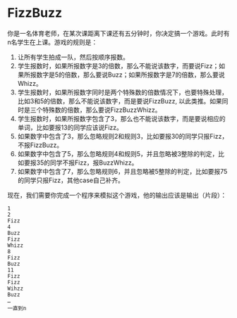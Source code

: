 # FizzBuzz
你是一名体育老师，在某次课距离下课还有五分钟时，你决定搞一个游戏。此时有n名学生在上课。游戏的规则是：

1. 让所有学生拍成一队，然后按顺序报数。
2. 学生报数时，如果所报数字是3的倍数，那么不能说该数字，而要说Fizz；如果所报数字是5的倍数，那么要说Buzz；如果所报数字是7的倍数，那么要说Whizz。
3. 学生报数时，如果所报数字同时是两个特殊数的倍数情况下，也要特殊处理，比如3和5的倍数，那么不能说该数字，而是要说FizzBuzz, 以此类推。如果同时是三个特殊数的倍数，那么要说FizzBuzzWhizz。
4. 学生报数时，如果所报数字包含了3，那么也不能说该数字，而是要说相应的单词，比如要报13的同学应该说Fizz。
5. 如果数字中包含了3，那么忽略规则2和规则3，比如要报30的同学只报Fizz，不报FizzBuzz。
6. 如果数字中包含了5，那么忽略规则4和规则5，并且忽略被3整除的判定，比如要报35的同学不报Fizz，报BuzzWhizz。
7. 如果数字中包含了7，那么忽略规则6，并且忽略被5整除的判定，比如要报75的同学只报Fizz，其他case自己补齐。

现在，我们需要你完成一个程序来模拟这个游戏，他的输出应该是输出（片段）：

```
1
2
Fizz
4
Buzz
Fizz
Whizz
8
Fizz
Buzz
11
Fizz 
Fizz
Wihzz
Buzz
… 
一直到n 
```